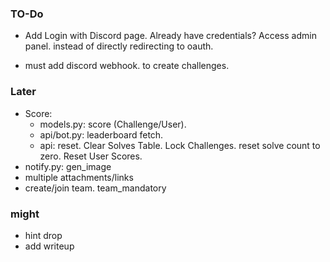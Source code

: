 ### TO-Do

- Add Login with Discord page. Already have credentials? Access admin panel.
instead of directly redirecting to oauth.

- must add discord webhook. to create challenges.

### Later
- Score:
    - models.py: score (Challenge/User).
    - api/bot.py: leaderboard fetch. 
    - api: reset. Clear Solves Table. Lock Challenges. reset solve count to zero. Reset User Scores.
- notify.py: gen_image
- multiple attachments/links
- create/join team. team_mandatory

### might

 - hint drop
 - add writeup

